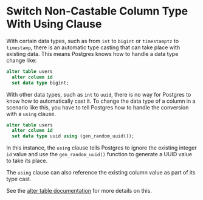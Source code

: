 # Switch Non-Castable Column Type With Using Clause

With certain data types, such as from `int` to `bigint` or `timestamptz` to `timestamp`, there is an automatic type casting that can take place with existing data. This means Postgres knows how to handle a data type change like:

```sql
alter table users
  alter column id
  set data type bigint;
```

With other data types, such as `int` to `uuid`, there is no way for Postgres to know how to automatically cast it. To change the data type of a column in a scenario like this, you have to tell Postgres how to handle the conversion with a `using` clause.

```sql
alter table users
  alter column id
  set data type uuid using (gen_random_uuid());
```

In this instance, the `using` clause tells Postgres to ignore the existing integer `id` value and use the `gen_random_uuid()` function to generate a UUID value to take its place.

The `using` clause can also reference the existing column value as part of its type cast.

See the [alter table documentation](https://www.postgresql.org/docs/current/sql-altertable.html) for more details on this.
